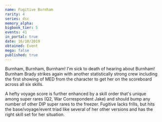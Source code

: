 ```yaml
---
name: Fugitive Burnham
rarity: 4
series: dsc
memory_alpha:
bigbook_tier: 5
events: 41
in_portal: true
date: 16/10/2019
obtained: Event
mega: false
published: true
---
```


Burnham, Burnham, Burnham! I'm sick to death of hearing about Burnham! Burnham Brady strikes again with another statistically strong crew including the first showing of MED from the character to get her on the scoreboard across all six skills.

A hefty voyage score is further enhanced by a skill order that's unique among super rares (Q2, War Correspondent Jake) and should bump any number of other DIP super rares to the freezer. Fugitive lacks frills, but hits the base/voyage/event triad like several of her other versions and has the right skill set for her situation.
